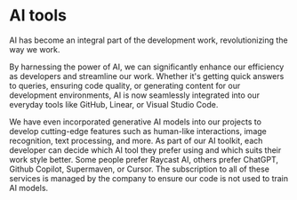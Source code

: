 # AI tools

AI has become an integral part of the development work, revolutionizing the way we work.

By harnessing the power of AI, we can significantly enhance our efficiency as developers and streamline our work. Whether it's getting quick answers to queries, ensuring code quality, or generating content for our development environments, AI is now seamlessly integrated into our everyday tools like GitHub, Linear, or Visual Studio Code.

We have even incorporated generative AI models into our projects to develop cutting-edge features such as human-like interactions, image recognition, text processing, and more.
As part of our AI toolkit, each developer can decide which AI tool they prefer using and which suits their work style better. Some people prefer Raycast AI, others prefer ChatGPT, Github Copilot, Supermaven, or Cursor. The subscription to all of these services is managed by the company to ensure our code is not used to train AI models.
